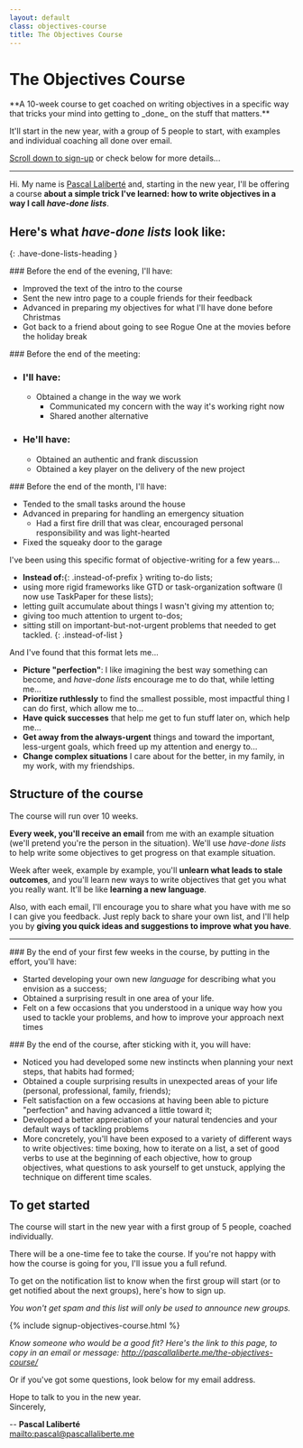 ```yaml
---
layout: default
class: objectives-course
title: The Objectives Course
---
```


# The Objectives Course

<div class="intro" markdown="1">
**A 10-week course to get coached on writing objectives in a specific way that tricks your mind into getting to _done_ on the stuff that matters.**

It'll start in the new year, with a group of 5 people to start, with examples and individual coaching all done over email.

[Scroll down to sign-up](#signup) or check below for more details...
</div>

***

Hi. My name is [Pascal Laliberté](/) and, starting in the new year, I'll be offering a course **about a simple trick I've learned: how to write objectives in a way I call _have-done lists_**.

## Here's what **_have-done lists_** look like:
{: .have-done-lists-heading }

<div class="have-done-lists" markdown="1">

<div class="have-done-list" markdown="1">
### Before the end of the evening, I'll have:

* Improved the text of the intro to the course
* Sent the new intro page to a couple friends for their feedback
* Advanced in preparing my objectives for what I'll have done before Christmas
* Got back to a friend about going to see Rogue One at the movies before the holiday break
</div>

<div class="have-done-list" markdown="1">
### Before the end of the meeting:

* ### I'll have:
  * Obtained a change in the way we work
    * Communicated my concern with the way it's working right now
    * Shared another alternative
* ### He'll have:
  * Obtained an authentic and frank discussion
  * Obtained a key player on the delivery of the new project
</div>

<div class="have-done-list" markdown="1">
### Before the end of the month, I'll have:

* Tended to the small tasks around the house
* Advanced in preparing for handling an emergency situation
  * Had a first fire drill that was clear, encouraged personal responsibility and was light-hearted
* Fixed the squeaky door to the garage
</div>
</div>

I've been using this specific format of objective-writing for a few years...

* **Instead of:**{: .instead-of-prefix } writing to-do lists;
* using more rigid frameworks like GTD or task-organization software (I now use TaskPaper for these lists);
* letting guilt accumulate about things I wasn't giving my attention to;
* giving too much attention to urgent to-dos;
* sitting still on important-but-not-urgent problems that needed to get tackled.
{: .instead-of-list }

And I've found that this format lets me...

* **Picture "perfection"**: I like imagining the best way something can become, and _have-done lists_ encourage me to do that, while letting me...
* **Prioritize ruthlessly** to find the smallest possible, most impactful thing I can do first, which allow me to...
* **Have quick successes** that help me get to fun stuff later on, which help me...
* **Get away from the always-urgent** things and toward the important, less-urgent goals, which freed up my attention and energy to...
* **Change complex situations** I care about for the better, in my family, in my work, with my friendships.

## Structure of the course

The course will run over 10 weeks.

**Every week, you'll receive an email** from me with an example situation (we'll pretend you're the person in the situation). We'll use _have-done lists_ to help write some objectives to get progress on that example situation.

Week after week, example by example, you'll **unlearn what leads to stale outcomes**, and you'll learn new ways to write objectives that get you what you really want. It'll be like **learning a new language**.

Also, with each email, I'll encourage you to share what you have with me so I can give you feedback. Just reply back to share your own list, and I'll help you by **giving you quick ideas and suggestions to improve what you have**.

***

<div class="course-objectives" markdown="1">
### By the end of your first few weeks in the course, by putting in the effort, you'll have:

* Started developing your own new _language_ for describing what you envision as a success;
* Obtained a surprising result in one area of your life.
* Felt on a few occasions that you understood in a unique way how you used to tackle your problems, and how to improve your approach next times
</div>

<div class="course-objectives" markdown="1">
### By the end of the course, after sticking with it, you will have:

* Noticed you had developed some new instincts when planning your next steps, that habits had formed;
* Obtained a couple surprising results in unexpected areas of your life (personal, professional, family, friends);
* Felt satisfaction on a few occasions at having been able to picture "perfection" and having advanced a little toward it;
* Developed a better appreciation of your natural tendencies and your default ways of tackling problems
* More concretely, you'll have been exposed to a variety of different ways to write objectives: time boxing, how to iterate on a list, a set of good verbs to use at the beginning of each objective, how to group objectives, what questions to ask yourself to get unstuck, applying the technique on different time scales.
</div>

## To get started

The course will start in the new year with a first group of 5 people, coached individually.

There will be a one-time fee to take the course. If you're not happy with how the course is going for you, I'll issue you a full refund.

To get on the notification list to know when the first group will start (or to get notified about the next groups), here's how to sign up.

*You won't get spam and this list will only be used to announce new groups.*

{% include signup-objectives-course.html %}

*Know someone who would be a good fit? Here's the link to this page, to copy in an email or message: <http://pascallaliberte.me/the-objectives-course/>*

Or if you've got some questions, look below for my email address.

Hope to talk to you in the new year.  
Sincerely,

--
**Pascal Laliberté**<br>
<mailto:pascal@pascallaliberte.me>
